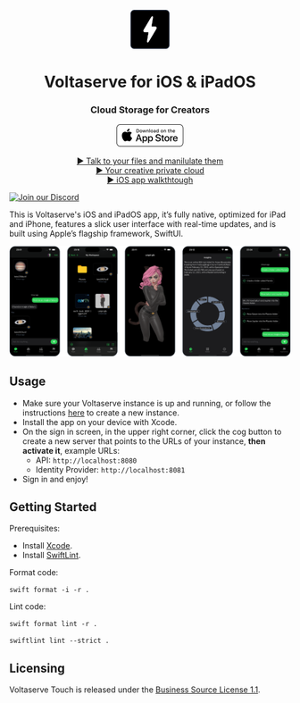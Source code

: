 <!-- markdownlint-disable MD033 MD041 -->
<p align="center">
  <img height="70" src=".assets/brand-20250421130000.svg" />
  <h1 align="center">Voltaserve for iOS & iPadOS</h1>
</p>

<h3 align="center">Cloud Storage for Creators</h2>

<p align="center">
  <a href="https://apps.apple.com/app/id6744360805">
    <img height="40" src=".assets/app-store-20250424234000.svg" />
  </a>
</p>

<p align="center">
  <a href="https://youtu.be/sCfvdj49WBw">▶ Talk to your files and manilulate them</a>
  <br/>
  <a href="https://youtu.be/Uf3EWb2hDfs">▶ Your creative private cloud</a>
  <br/>
  <a href="https://youtu.be/RpHp0OEa_o8">▶ iOS app walkthtough</a>
</p>

[![Join our Discord](https://img.shields.io/badge/Discord-5865F2?logo=discord&logoColor=white&label=Join%20us&style=for-the-badge)](https://discord.gg/qYXtsMpqMR)

This is Voltaserve's iOS and iPadOS app, it’s fully native, optimized for iPad and iPhone, features a slick user interface with real-time updates, and is built using Apple’s flagship framework, SwiftUI.

<img src=".assets/collage-20250528000000.png">

## Usage

- Make sure your Voltaserve instance is up and running, or follow the instructions [here](https://github.com/kouprlabs/voltaserve) to create a new instance.
- Install the app on your device with Xcode.
- On the sign in screen, in the upper right corner, click the cog button to create a new server that points to the URLs of your instance, **then activate it**, example URLs:
  - API: `http://localhost:8080`
  - Identity Provider: `http://localhost:8081`
- Sign in and enjoy!

## Getting Started

Prerequisites:

- Install [Xcode](https://developer.apple.com/xcode/).
- Install [SwiftLint](https://github.com/realm/SwiftLint).

Format code:

```shell
swift format -i -r .
```

Lint code:

```shell
swift format lint -r .
```

```shell
swiftlint lint --strict .
```

## Licensing

Voltaserve Touch is released under the [Business Source License 1.1](LICENSE).
